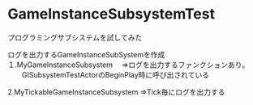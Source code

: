 # GameInstanceSubsystemTest
プログラミングサブシステムを試してみた


ログを出力するGameInstanceSubSystemを作成
１.MyGameInstanceSubsystem
　⇒ログを出力するファンクションあり。
　　GISubsystemTestActorのBeginPlay時に呼び出されている

2.MyTickableGameInstanceSubsystem
  ⇒Tick毎にログを出力する